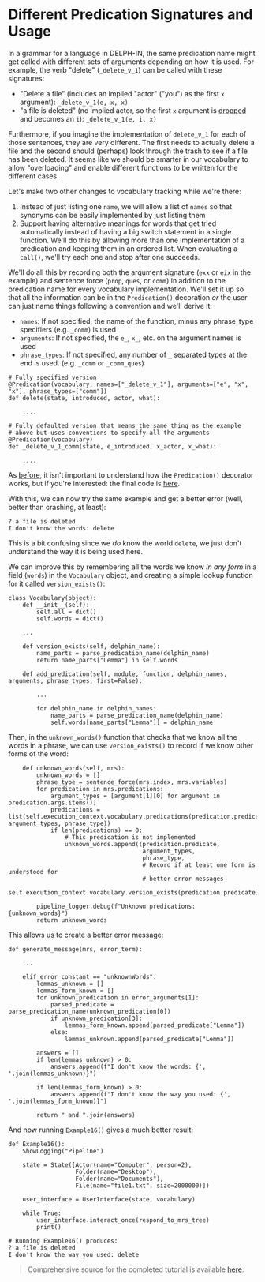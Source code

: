 # Different Predication Signatures and Usage
In a grammar for a language in DELPH-IN, the same predication name might get called with different sets of arguments depending on how it is used. For example, the verb "delete" (`_delete_v_1`) can be called with these signatures:

- "Delete a file" (includes an implied "actor" ("you") as the first `x` argument): `_delete_v_1(e, x, x)`
- "a file is deleted" (no implied actor, so the first `x` argument is [dropped](devhowtoMRS#other-variables-types-i-u-p) and becomes an `i`): `_delete_v_1(e, i, x)`

Furthermore, if you imagine the implementation of `delete_v_1` for each of those sentences, they are very different. The first needs to actually delete a file and the second should (perhaps) look through the trash to see if a file has been deleted. It seems like we should be smarter in our vocabulary to allow "overloading" and enable different functions to be written for the different cases.

Let's make two other changes to vocabulary tracking while we're there: 
1. Instead of just listing one `name`, we will allow a list of `names` so that synonyms can be easily implemented by just listing them
2. Support having alternative meanings for words that get tried automatically instead of having a big switch statement in a single function. We'll do this by allowing more than one implementation of a predication and keeping them in an ordered list. When evaluating a `call()`, we'll try each one and stop after one succeeds.

We'll do all this by recording both the argument signature (`exx` or `eix` in the example) and sentence force (`prop`, `ques`, or `comm`) in addition to the predication name for every vocabulary implementation. We'll set it up so that all the information can be in the `Predication()` decoration *or* the user can just name things following a convention and we'll derive it:
- `names`: If not specified, the name of the function, minus any phrase_type specifiers (e.g. `_comm`) is used
- `arguments`: If not specified, the `e_`, `x_`, etc. on the argument names is used 
- `phrase_types`: If not specified, any number of `_` separated types at the end is used. (e.g. `_comm` or `_comm_ques`)

~~~
# Fully specified version
@Predication(vocabulary, names=["_delete_v_1"], arguments=["e", "x", "x"], phrase_types=["comm"])
def delete(state, introduced, actor, what):
    
    ....

# Fully defaulted version that means the same thing as the example
# above but uses conventions to specify all the arguments
@Predication(vocabulary)
def _delete_v_1_comm(state, e_introduced, x_actor, x_what):
    
    ....
~~~

As [before](devhowtoMRSToPython), it isn't important to understand how the `Predication()` decorator works, but if you're interested: the final code is [here](https://github.com/EricZinda/Perplexity/blob/main/perplexity/vocabulary.py).

With this, we can now try the same example and get a better error (well, better than crashing, at least):

~~~
? a file is deleted
I don't know the words: delete
~~~

This is a bit confusing since we *do* know the world `delete`, we just don't understand the way it is being used here. 

We can improve this by remembering all the words we know *in any form* in a field (`words`) in the `Vocabulary` object, and creating a simple lookup function for it called `version_exists()`:

~~~
class Vocabulary(object):
    def __init__(self):
        self.all = dict()
        self.words = dict()

    ...
    
    def version_exists(self, delphin_name):
        name_parts = parse_predication_name(delphin_name)
        return name_parts["Lemma"] in self.words

    def add_predication(self, module, function, delphin_names, arguments, phrase_types, first=False):
        
        ...
        
        for delphin_name in delphin_names:
            name_parts = parse_predication_name(delphin_name)
            self.words[name_parts["Lemma"]] = delphin_name

~~~

Then, in the `unknown_words()` function that checks that we know all the words in a phrase, we can use `version_exists()` to record if we know other forms of the word:

~~~
    def unknown_words(self, mrs):
        unknown_words = []
        phrase_type = sentence_force(mrs.index, mrs.variables)
        for predication in mrs.predications:
            argument_types = [argument[1][0] for argument in predication.args.items()]
            predications = list(self.execution_context.vocabulary.predications(predication.predicate, argument_types, phrase_type))
            if len(predications) == 0:
                # This predication is not implemented
                unknown_words.append((predication.predicate,
                                      argument_types,
                                      phrase_type,
                                      # Record if at least one form is understood for
                                      # better error messages
                                      self.execution_context.vocabulary.version_exists(predication.predicate)))

        pipeline_logger.debug(f"Unknown predications: {unknown_words}")
        return unknown_words
~~~

This allows us to create a better error message:

~~~
def generate_message(mrs, error_term):
    
    ...
    
    elif error_constant == "unknownWords":
        lemmas_unknown = []
        lemmas_form_known = []
        for unknown_predication in error_arguments[1]:
            parsed_predicate = parse_predication_name(unknown_predication[0])
            if unknown_predication[3]:
                lemmas_form_known.append(parsed_predicate["Lemma"])
            else:
                lemmas_unknown.append(parsed_predicate["Lemma"])

        answers = []
        if len(lemmas_unknown) > 0:
            answers.append(f"I don't know the words: {', '.join(lemmas_unknown)}")

        if len(lemmas_form_known) > 0:
            answers.append(f"I don't know the way you used: {', '.join(lemmas_form_known)}")

        return " and ".join(answers)
~~~

And now running `Example16()` gives a much better result:
~~~
def Example16():
    ShowLogging("Pipeline")

    state = State([Actor(name="Computer", person=2),
                   Folder(name="Desktop"),
                   Folder(name="Documents"),
                   File(name="file1.txt", size=2000000)])

    user_interface = UserInterface(state, vocabulary)

    while True:
        user_interface.interact_once(respond_to_mrs_tree)
        print()
        
# Running Example16() produces:
? a file is deleted
I don't know the way you used: delete
~~~

> Comprehensive source for the completed tutorial is available [here](https://github.com/EricZinda/Perplexity).
